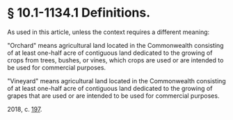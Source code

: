 # § 10.1-1134.1 Definitions.

<p>As used in this article, unless the context requires a different meaning:</p><p>"Orchard" means agricultural land located in the Commonwealth consisting of at least one-half acre of contiguous land dedicated to the growing of crops from trees, bushes, or vines, which crops are used or are intended to be used for commercial purposes.</p><p>"Vineyard" means agricultural land located in the Commonwealth consisting of at least one-half acre of contiguous land dedicated to the growing of grapes that are used or are intended to be used for commercial purposes.</p><p>2018, c. <a href='http://lis.virginia.gov/cgi-bin/legp604.exe?181+ful+CHAP0197'>197</a>.</p>